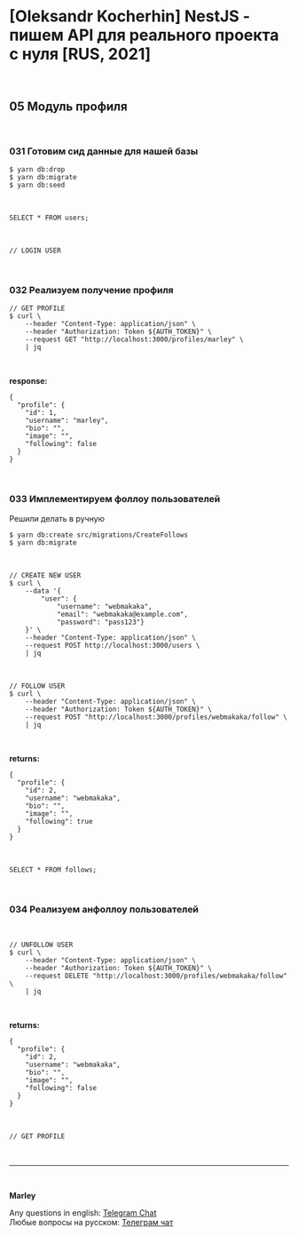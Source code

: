 # [Oleksandr Kocherhin] NestJS - пишем API для реального проекта с нуля [RUS, 2021]

<br/>

## 05 Модуль профиля

<br/>

### 031 Готовим сид данные для нашей базы

```
$ yarn db:drop
$ yarn db:migrate
$ yarn db:seed
```

<br/>

```
SELECT * FROM users;
```

<br/>

```
// LOGIN USER
```

<br/>

### 032 Реализуем получение профиля

```
// GET PROFILE
$ curl \
    --header "Content-Type: application/json" \
    --header "Authorization: Token ${AUTH_TOKEN}" \
    --request GET "http://localhost:3000/profiles/marley" \
    | jq
```

<br/>

**response:**

```
{
  "profile": {
    "id": 1,
    "username": "marley",
    "bio": "",
    "image": "",
    "following": false
  }
}
```

<br/>

### 033 Имплементируем фоллоу пользователей

Решили делать в ручную

```
$ yarn db:create src/migrations/CreateFollows
$ yarn db:migrate
```

<br/>

```
// CREATE NEW USER
$ curl \
    --data '{
        "user": {
            "username": "webmakaka",
            "email": "webmakaka@example.com",
            "password": "pass123"}
    }' \
    --header "Content-Type: application/json" \
    --request POST http://localhost:3000/users \
    | jq
```

<br/>

```
// FOLLOW USER
$ curl \
    --header "Content-Type: application/json" \
    --header "Authorization: Token ${AUTH_TOKEN}" \
    --request POST "http://localhost:3000/profiles/webmakaka/follow" \
    | jq
```

<br/>

**returns:**

```
{
  "profile": {
    "id": 2,
    "username": "webmakaka",
    "bio": "",
    "image": "",
    "following": true
  }
}
```

<br/>

```
SELECT * FROM follows;
```

<br/>

### 034 Реализуем анфоллоу пользователей

<br/>

```
// UNFOLLOW USER
$ curl \
    --header "Content-Type: application/json" \
    --header "Authorization: Token ${AUTH_TOKEN}" \
    --request DELETE "http://localhost:3000/profiles/webmakaka/follow" \
    | jq
```

<br/>

**returns:**

```
{
  "profile": {
    "id": 2,
    "username": "webmakaka",
    "bio": "",
    "image": "",
    "following": false
  }
}
```

<br/>

```
// GET PROFILE
```

<br/>

---

<br/>

**Marley**

Any questions in english: <a href="https://jsdev.org/chat/">Telegram Chat</a>  
Любые вопросы на русском: <a href="https://jsdev.ru/chat/">Телеграм чат</a>
